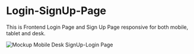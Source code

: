 ﻿# Login-SignUp-Page
This is Frontend Login Page and Sign Up Page responsive for both mobile, tablet and desk.

![Mockup Mobile Desk SignUp-Login Page](https://github.com/fitry29/Login-SignUp-Page/assets/85754818/c243ed98-878c-40de-a84a-f353a14620c9)
